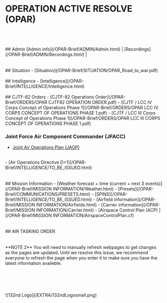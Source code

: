 # OPERATION ACTIVE RESOLVE (OPAR)
<br>
<br>
<br>
## Admin
[Admin info](/OPAR-Brief/ADMIN/Admin.html) | [Recordings](/OPAR-Brief/ADMIN/Recordings.html) | 



<br>
<br>
<br>
## Situation
- [Situation](/OPAR-Brief/SITUATION/OPAR_Road_to_war.pdf) 
<br>
<br>
## Intelligence 
- [Intelligence](/OPAR-Brief/INTELLIGENCE/Intelligence.html)
<br>
<br>
## CJTF-82 Orders
- [CJTF-82 Operations Order](/OPAR-Brief/ORDERS/OPAR CJTF82 OPERATION ORDER.pdf)
- [CJTF / LCC IV Corps Concept of Operations Phase 1](/OPAR-Brief/ORDERS/OPAR LCC IV CORPS CONCEPT OF OPERATIONS PHASE 1.pdf)
- [CJTF / LCC III Corps Concept of Operations Phase 1](/OPAR-Brief/ORDERS/OPAR LCC III CORPS CONCEPT OF OPERATIONS PHASE 1.pdf)

### Joint Force Air Component Commander (JFACC)
- [Joint Air Operations Plan (JAOP)](/OPAR-Brief/INTELLIGENCE/TO_BE_ISSUED.html)
<br>
- [Air Operations Directive D+1](/OPAR-Brief/INTELLIGENCE/TO_BE_ISSUED.html)




<br>
<br>
<br>
## Mission Information
- [Weather forecast + time (current + next 3 events)](/OPAR-Brief/MISSION INFORMATION/Weather.html) 
- [Presets](/OPAR-Brief/COMMUNICATIONS/PRESETS.html) 
- [SPINS](/OPAR-Brief/INTELLIGENCE/TO_BE_ISSUED.html)
- [Airfield information](/OPAR-Brief/MISSION INFORMATION/Airfields.html)
- [Carrier information](/OPAR-Brief/MISSION INFORMATION/Carrier.html)
- [Airspace Control Plan (ACP) ](/OPAR-Brief/MISSION INFORMATION/AirspaceControlPlan.cf)






<br>
<br>
<br>
## AIR TASKING ORDER


<br>
<br>
<br>
**NOTE 2** You will need to manually refresh webpages to get changes as the pages are updated. Until we resolve this issue, we recommend everyone to refresh the page when you enter it to make sure you have the latest information availeble.
<br>
<br>
<br>


<br>
<br>
<br>
![132nd Logo](/EXTRA/132ndLogosmall.png)